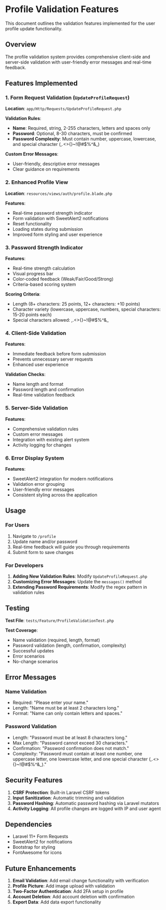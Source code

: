 # Profile Validation Features

This document outlines the validation features implemented for the user profile update functionality.

## Overview

The profile validation system provides comprehensive client-side and server-side validation with user-friendly error messages and real-time feedback.

## Features Implemented

### 1. Form Request Validation (`UpdateProfileRequest`)

**Location**: `app/Http/Requests/UpdateProfileRequest.php`

**Validation Rules**:
- **Name**: Required, string, 2-255 characters, letters and spaces only
- **Password**: Optional, 8-30 characters, must be confirmed
- **Password Complexity**: Must contain number, uppercase, lowercase, and special character (,.<>{}~!@#$%^&_)

**Custom Error Messages**:
- User-friendly, descriptive error messages
- Clear guidance on requirements

### 2. Enhanced Profile View

**Location**: `resources/views/auth/profile.blade.php`

**Features**:
- Real-time password strength indicator
- Form validation with SweetAlert2 notifications
- Reset functionality
- Loading states during submission
- Improved form styling and user experience

### 3. Password Strength Indicator

**Features**:
- Real-time strength calculation
- Visual progress bar
- Color-coded feedback (Weak/Fair/Good/Strong)
- Criteria-based scoring system

**Scoring Criteria**:
- Length (8+ characters: 25 points, 12+ characters: +10 points)
- Character variety (lowercase, uppercase, numbers, special characters: 15-20 points each)
- Special characters allowed: ,.<>{}~!@#$%^&_

### 4. Client-Side Validation

**Features**:
- Immediate feedback before form submission
- Prevents unnecessary server requests
- Enhanced user experience

**Validation Checks**:
- Name length and format
- Password length and confirmation
- Real-time validation feedback

### 5. Server-Side Validation

**Features**:
- Comprehensive validation rules
- Custom error messages
- Integration with existing alert system
- Activity logging for changes

### 6. Error Display System

**Features**:
- SweetAlert2 integration for modern notifications
- Validation error grouping
- User-friendly error messages
- Consistent styling across the application

## Usage

### For Users

1. Navigate to `/profile`
2. Update name and/or password
3. Real-time feedback will guide you through requirements
4. Submit form to save changes

### For Developers

1. **Adding New Validation Rules**: Modify `UpdateProfileRequest.php`
2. **Customizing Error Messages**: Update the `messages()` method
3. **Extending Password Requirements**: Modify the regex pattern in validation rules

## Testing

**Test File**: `tests/Feature/ProfileValidationTest.php`

**Test Coverage**:
- Name validation (required, length, format)
- Password validation (length, confirmation, complexity)
- Successful updates
- Error scenarios
- No-change scenarios

## Error Messages

### Name Validation
- Required: "Please enter your name."
- Length: "Name must be at least 2 characters long."
- Format: "Name can only contain letters and spaces."

### Password Validation
- Length: "Password must be at least 8 characters long."
- Max Length: "Password cannot exceed 30 characters."
- Confirmation: "Password confirmation does not match."
- Complexity: "Password must contain at least one number, one uppercase letter, one lowercase letter, and one special character (,.<>{}~!@#$%^&_)."

## Security Features

1. **CSRF Protection**: Built-in Laravel CSRF tokens
2. **Input Sanitization**: Automatic trimming and validation
3. **Password Hashing**: Automatic password hashing via Laravel mutators
4. **Activity Logging**: All profile changes are logged with IP and user agent

## Dependencies

- Laravel 11+ Form Requests
- SweetAlert2 for notifications
- Bootstrap for styling
- FontAwesome for icons

## Future Enhancements

1. **Email Validation**: Add email change functionality with verification
2. **Profile Picture**: Add image upload with validation
3. **Two-Factor Authentication**: Add 2FA setup in profile
4. **Account Deletion**: Add account deletion with confirmation
5. **Export Data**: Add data export functionality 
